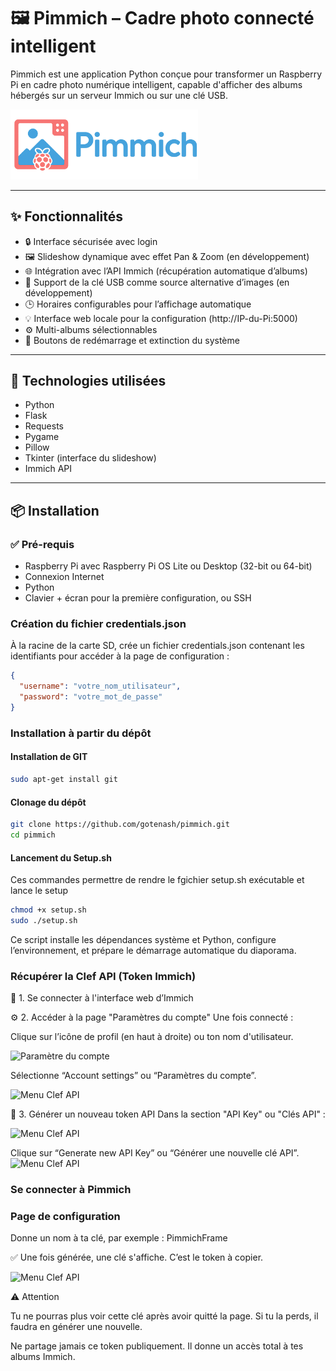 # 🖼️ Pimmich – Cadre photo connecté intelligent

Pimmich est une application Python conçue pour transformer un Raspberry Pi en cadre photo numérique intelligent, capable d'afficher des albums hébergés sur un serveur Immich ou sur une clé USB.

<img src="static/pimmich_logo.png" alt="Pimmich Logo" width="300">

---

## ✨ Fonctionnalités

- 🔒 Interface sécurisée avec login
- 🖼️ Slideshow dynamique avec effet Pan & Zoom (en développement)
- 🌐 Intégration avec l’API Immich (récupération automatique d’albums)
- 📂 Support de la clé USB comme source alternative d’images (en développement)
- 🕒 Horaires configurables pour l’affichage automatique
- 💡 Interface web locale pour la configuration (http://IP-du-Pi:5000)
- ⚙️ Multi-albums sélectionnables
- 🔌 Boutons de redémarrage et extinction du système

---

## 🧰 Technologies utilisées

- Python 
- Flask
- Requests
- Pygame
- Pillow
- Tkinter (interface du slideshow)
- Immich API

---

## 📦 Installation

### ✅ Pré-requis

- Raspberry Pi avec Raspberry Pi OS Lite ou Desktop (32-bit ou 64-bit)
- Connexion Internet
- Python 
- Clavier + écran pour la première configuration, ou SSH

### Création du fichier credentials.json

À la racine de la carte SD, crée un fichier credentials.json contenant les identifiants pour accéder à la page de configuration :

```json
{
  "username": "votre_nom_utilisateur",
  "password": "votre_mot_de_passe"
}
```


### Installation à partir du dépôt

#### Installation de GIT

```bash
sudo apt-get install git
```

#### Clonage du dépôt

```bash
git clone https://github.com/gotenash/pimmich.git
cd pimmich
````

#### Lancement du Setup.sh

Ces commandes permettre de rendre le fgichier setup.sh exécutable et lance le setup
```bash
chmod +x setup.sh
sudo ./setup.sh
```
Ce script installe les dépendances système et Python, configure l’environnement, et prépare le démarrage automatique du diaporama.

### Récupérer la Clef API (Token Immich)

🧭 1. Se connecter à l'interface web d’Immich

⚙️ 2. Accéder à la page "Paramètres du compte"
Une fois connecté :

Clique sur l’icône de profil (en haut à droite) ou ton nom d'utilisateur.

![Paramètre du compte](https://drive.google.com/uc?id=1_c12UZ7g8IwsL99xP55eB4qqacGAY8Kc)


Sélectionne “Account settings” ou “Paramètres du compte”.

![Menu Clef API](https://drive.google.com/uc?id=1rofAi6HNhvJbBh2D_AUsedj3HwSrQHjP)


🧪 3. Générer un nouveau token API
Dans la section "API Key" ou "Clés API" :

![Menu Clef API](https://drive.google.com/uc?id=1HrBVgvR4UXdkhLj-4KDohufr5nt57t2G)

Clique sur “Generate new API Key” ou “Générer une nouvelle clé API”.
![Menu Clef API](https://drive.google.com/uc?id=1dRBQMs0dsdM7vKlEuUzBnMmzzH3RNplc)

### Se connecter à Pimmich


### Page de configuration

Donne un nom à ta clé, par exemple :
PimmichFrame

✅ Une fois générée, une clé s'affiche. C’est le token à copier.

![Menu Clef API](https://drive.google.com/uc?id=1hyt14hFPN3XEBu_0rh9XYIgLdXJau22y)

⚠️ Attention

Tu ne pourras plus voir cette clé après avoir quitté la page. Si tu la perds, il faudra en générer une nouvelle.

Ne partage jamais ce token publiquement. Il donne un accès total à tes albums Immich.


